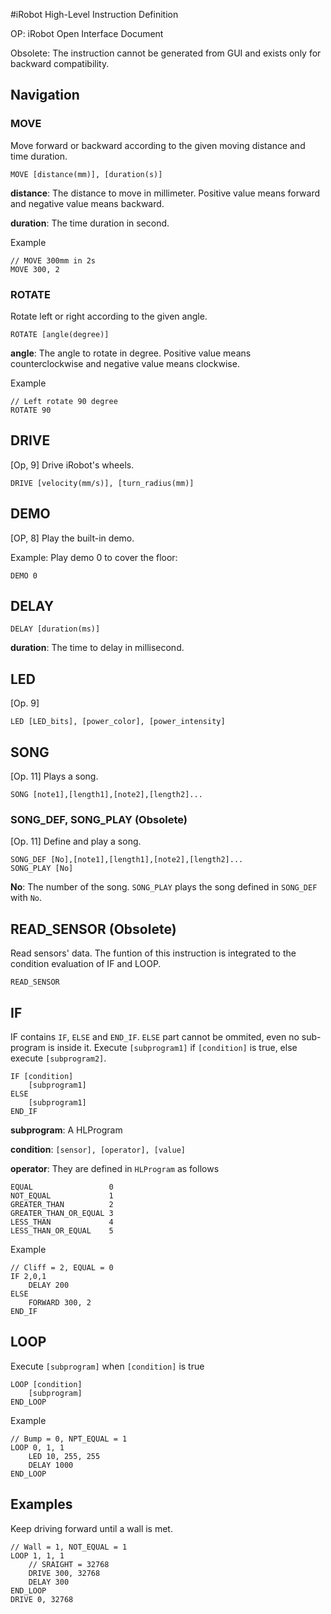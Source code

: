 #iRobot High-Level Instruction Definition

OP: iRobot Open Interface Document

Obsolete: The instruction cannot be generated from GUI and exists only for backward compatibility.

## Navigation

### MOVE

Move forward or backward according to the given moving distance and time duration.

	MOVE [distance(mm)], [duration(s)]

**distance**: The distance to move in millimeter. Positive value means forward and negative value means backward.

**duration**: The time duration in second.

Example

	// MOVE 300mm in 2s
	MOVE 300, 2

### ROTATE

Rotate left or right according to the given angle.

	ROTATE [angle(degree)]

**angle**: The angle to rotate in degree. Positive value means counterclockwise and negative value means clockwise.

Example

	// Left rotate 90 degree
	ROTATE 90

## DRIVE

[Op, 9] Drive iRobot's wheels.

	DRIVE [velocity(mm/s)], [turn_radius(mm)]

## DEMO

[OP, 8] Play the built-in demo.

Example: Play demo 0 to cover the floor:

	DEMO 0

## DELAY

	DELAY [duration(ms)]

**duration**: The time to delay in millisecond.

## LED

[Op. 9]

	LED [LED_bits], [power_color], [power_intensity]

## SONG

[Op. 11] Plays a song.

	SONG [note1],[length1],[note2],[length2]...

### SONG\_DEF, SONG\_PLAY (Obsolete)

[Op. 11] Define and play a song.

	SONG_DEF [No],[note1],[length1],[note2],[length2]...
	SONG_PLAY [No]

**No**: The number of the song. `SONG_PLAY` plays the song defined in `SONG_DEF` with `No`.


## READ_SENSOR (Obsolete)

Read sensors' data. The funtion of this instruction is integrated to the condition evaluation of IF and LOOP.

	READ_SENSOR

## IF

IF contains `IF`, `ELSE` and `END_IF`. `ELSE` part cannot be ommited, even no sub-program is inside it. Execute `[subprogram1]` if `[condition]` is true, else execute `[subprogram2]`.

	IF [condition]
		[subprogram1]
	ELSE
		[subprogram1]
	END_IF

**subprogram**: A HLProgram

**condition**: `[sensor], [operator], [value]`

**operator**: They are defined in `HLProgram` as follows

	EQUAL                 0
	NOT_EQUAL             1
	GREATER_THAN          2
	GREATER_THAN_OR_EQUAL 3
	LESS_THAN             4
	LESS_THAN_OR_EQUAL    5

Example

	// Cliff = 2, EQUAL = 0
	IF 2,0,1
		DELAY 200
	ELSE
		FORWARD 300, 2
	END_IF


## LOOP

Execute `[subprogram]` when `[condition]` is true

	LOOP [condition]
		[subprogram]
	END_LOOP

Example

	// Bump = 0, NPT_EQUAL = 1
	LOOP 0, 1, 1
		LED 10, 255, 255
		DELAY 1000
	END_LOOP


## Examples

Keep driving forward until a wall is met.

	// Wall = 1, NOT_EQUAL = 1
	LOOP 1, 1, 1
		// SRAIGHT = 32768
		DRIVE 300, 32768
		DELAY 300
	END_LOOP
	DRIVE 0, 32768
